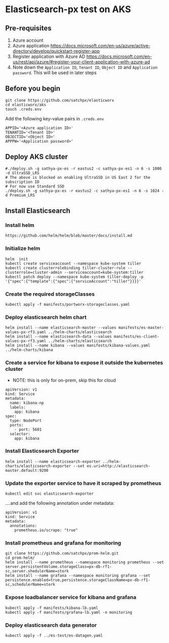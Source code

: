 # Elasticsearch-px test on AKS

## Pre-requisites
1. Azure account
2. Azure application https://docs.microsoft.com/en-us/azure/active-directory/develop/quickstart-register-app
3. Register application with Azure AD https://docs.microsoft.com/en-us/rest/api/azure/#register-your-client-application-with-azure-ad
4. Note down the `Application ID`, `Tenant ID`, `Object ID` and `Application password`. This will be used in later steps

## Before you begin
```
git clone https://github.com/satchpx/elasticworx
cd elasticworx/aks
touch .creds.env
```

Add the following key-value pairs in `.creds.env`
```
APPID='<Azure application ID>'
TENANTID='<Tenant ID>'
OBJECTID='<Object ID>'
APPPW='<Application password>'
```

## Deploy AKS cluster

```
#./deploy.sh -g sathya-px-es -r eastus2 -c sathya-px-es1 -n 6 -s 1000 -d UltraSSD_LRS
# The above is blocked on enabling UltraSSD in US East 2 for the subscription ID
# For now use Standard SSD
./deploy.sh -g sathya-px-es -r eastus2 -c sathya-px-es1 -n 6 -s 1024 -d Premium_LRS
```

## Install Elasticsearch
### Install helm
```
https://github.com/helm/helm/blob/master/docs/install.md
```

### Initialize helm
```
helm  init
kubectl create serviceaccount --namespace kube-system tiller
kubectl create clusterrolebinding tiller-cluster-rule --clusterrole=cluster-admin --serviceaccount=kube-system:tiller
kubectl patch deploy --namespace kube-system tiller-deploy -p '{"spec":{"template":{"spec":{"serviceAccount":"tiller"}}}}'
```

### Create the required storageClasses
```
kubectl apply -f manifests/portworx-storageclasses.yaml
```

### Deploy elasticsearch helm chart
```
helm install --name elasticsearch-master --values manifests/es-master-values-px-rf3.yaml ../helm-charts/elasticsearch
helm install --name elasticsearch-data --values manifests/es-client-values-px-rf3.yaml ../helm-charts/elasticsearch
helm install --name kibana --values manifests/kibana-values.yaml ../helm-charts/kibana
```

### Create a service for kibana to expose it outside the kubernetes cluster
* NOTE: this is only for on-prem, skip this for cloud
```
apiVersion: v1
kind: Service
metadata:
  name: kibana-np
  labels:
    app: kibana
spec:
  type: NodePort
  ports:
    - port: 5601
  selector:
    app: kibana
```

### Install Elasticsearch Exporter
```
helm install --name elasticsearch-exporter ../helm-charts/elasticsearch-exporter --set es.uri=http://elasticsearch-master.default:9200
```

### Update the exporter service to have it scraped by prometheus
```
kubectl edit svc elasticsearch-exporter
```
....and add the following annotation under metadata:
```
apiVersion: v1
kind: Service
metadata:
  annotations:
    prometheus.io/scrape: "true"
```


### Install prometheus and grafana for monitoring
```
git clone https://github.com/satchpx/prom-helm.git
cd prom-helm/
helm install --name prometheus --namespace monitoring prometheus --set server.persistentVolume.storageClass=px-db-rf1-sc,server.shedulerName=stork
helm install --name grafana --namespace monitoring grafana --set persistence.enabled=true,persistence.storageClassName=px-db-rf1-sc,schedulerName=stork
```

### Expose loadbalancer service for kibana and grafana
```
kubectl apply -f manifests/kibana-lb.yaml
kubectl apply -f manifests/grafana-lb.yaml -n monitoring
```

### Deploy elasticsearch data generator
```
kubectl apply -f ../es-test/es-datagen.yaml
```
